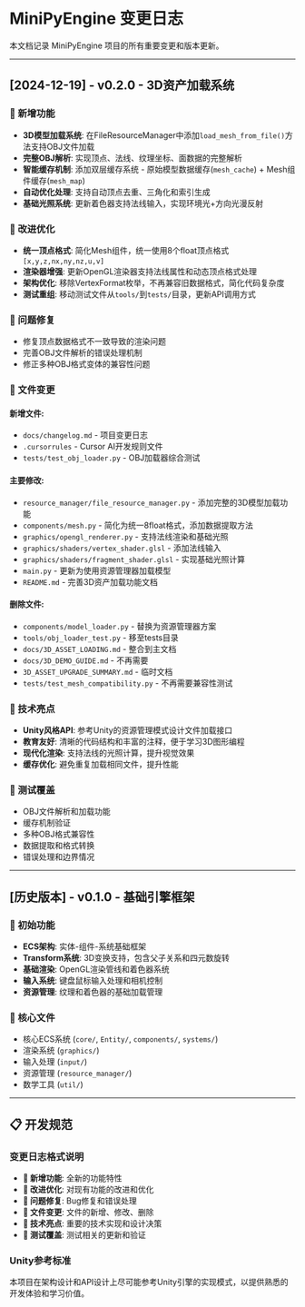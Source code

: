 # MiniPyEngine 变更日志

本文档记录 MiniPyEngine 项目的所有重要变更和版本更新。

---

## [2024-12-19] - v0.2.0 - 3D资产加载系统

### 🚀 新增功能
- **3D模型加载系统**: 在FileResourceManager中添加`load_mesh_from_file()`方法支持OBJ文件加载
- **完整OBJ解析**: 实现顶点、法线、纹理坐标、面数据的完整解析
- **智能缓存机制**: 添加双层缓存系统 - 原始模型数据缓存(`mesh_cache`) + Mesh组件缓存(`mesh_map`)
- **自动优化处理**: 支持自动顶点去重、三角化和索引生成
- **基础光照系统**: 更新着色器支持法线输入，实现环境光+方向光漫反射

### 🔧 改进优化
- **统一顶点格式**: 简化Mesh组件，统一使用8个float顶点格式 `[x,y,z,nx,ny,nz,u,v]`
- **渲染器增强**: 更新OpenGL渲染器支持法线属性和动态顶点格式处理
- **架构优化**: 移除VertexFormat枚举，不再兼容旧数据格式，简化代码复杂度
- **测试重组**: 移动测试文件从`tools/`到`tests/`目录，更新API调用方式

### 🐛 问题修复
- 修复顶点数据格式不一致导致的渲染问题
- 完善OBJ文件解析的错误处理机制
- 修正多种OBJ格式变体的兼容性问题

### 📁 文件变更

#### 新增文件:
- `docs/changelog.md` - 项目变更日志
- `.cursorrules` - Cursor AI开发规则文件
- `tests/test_obj_loader.py` - OBJ加载器综合测试

#### 主要修改:
- `resource_manager/file_resource_manager.py` - 添加完整的3D模型加载功能
- `components/mesh.py` - 简化为统一8float格式，添加数据提取方法
- `graphics/opengl_renderer.py` - 支持法线渲染和基础光照
- `graphics/shaders/vertex_shader.glsl` - 添加法线输入
- `graphics/shaders/fragment_shader.glsl` - 实现基础光照计算
- `main.py` - 更新为使用资源管理器加载模型
- `README.md` - 完善3D资产加载功能文档

#### 删除文件:
- `components/model_loader.py` - 替换为资源管理器方案
- `tools/obj_loader_test.py` - 移至tests目录
- `docs/3D_ASSET_LOADING.md` - 整合到主文档
- `docs/3D_DEMO_GUIDE.md` - 不再需要
- `3D_ASSET_UPGRADE_SUMMARY.md` - 临时文档
- `tests/test_mesh_compatibility.py` - 不再需要兼容性测试

### 🎯 技术亮点
- **Unity风格API**: 参考Unity的资源管理模式设计文件加载接口
- **教育友好**: 清晰的代码结构和丰富的注释，便于学习3D图形编程
- **现代化渲染**: 支持法线的光照计算，提升视觉效果
- **缓存优化**: 避免重复加载相同文件，提升性能

### 🧪 测试覆盖
- OBJ文件解析和加载功能
- 缓存机制验证
- 多种OBJ格式兼容性
- 数据提取和格式转换
- 错误处理和边界情况

---

## [历史版本] - v0.1.0 - 基础引擎框架

### 🚀 初始功能
- **ECS架构**: 实体-组件-系统基础框架
- **Transform系统**: 3D变换支持，包含父子关系和四元数旋转
- **基础渲染**: OpenGL渲染管线和着色器系统
- **输入系统**: 键盘鼠标输入处理和相机控制
- **资源管理**: 纹理和着色器的基础加载管理

### 📁 核心文件
- 核心ECS系统 (`core/`, `Entity/`, `components/`, `systems/`)
- 渲染系统 (`graphics/`)
- 输入处理 (`input/`)
- 资源管理 (`resource_manager/`)
- 数学工具 (`util/`)

---

## 📋 开发规范

### 变更日志格式说明
- **🚀 新增功能**: 全新的功能特性
- **🔧 改进优化**: 对现有功能的改进和优化
- **🐛 问题修复**: Bug修复和错误处理
- **📁 文件变更**: 文件的新增、修改、删除
- **🎯 技术亮点**: 重要的技术实现和设计决策
- **🧪 测试覆盖**: 测试相关的更新和验证

### Unity参考标准
本项目在架构设计和API设计上尽可能参考Unity引擎的实现模式，以提供熟悉的开发体验和学习价值。 